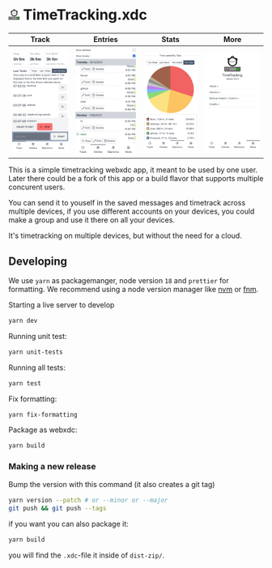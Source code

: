 # <img src="public/icon.png" width=22 /> TimeTracking.xdc

| Track                                                            | Entries                                                              | Stats                                                                 | More                                                           |
| ---------------------------------------------------------------- | -------------------------------------------------------------------- | --------------------------------------------------------------------- | -------------------------------------------------------------- |
| ![screenshot of the track screen](./README-ASSETS/TrackPage.png) | ![screenshot of the entries screen](./README-ASSETS/EntriesPage.png) | ![screenshot of the statistics screen](./README-ASSETS/StatsPage.png) | ![screenshot of the more screen](./README-ASSETS/MorePage.png) |

This is a simple timetracking webxdc app, it meant to be used by one user. Later there could be a fork of this app or a build flavor that supports multiple concurent users.

You can send it to youself in the saved messages and timetrack across multiple devices, if you use different accounts on your devices, you could make a group and use it there on all your devices.

It's timetracking on multiple devices, but without the need for a cloud.

## Developing

We use `yarn` as packagemanger, node version `18` and `prettier` for formatting. We recommend using a node version manager like [nvm](https://github.com/nvm-sh/nvm) or [fnm](https://github.com/Schniz/fnm).

Starting a live server to develop

```sh
yarn dev
```

Running unit test:

```sh
yarn unit-tests
```

Running all tests:

```sh
yarn test
```

Fix formatting:

```sh
yarn fix-formatting
```

Package as webxdc:

```sh
yarn build
```

### Making a new release

Bump the version with this command (it also creates a git tag)

```sh
yarn version --patch # or --minor or --major
git push && git push --tags
```

if you want you can also package it:

```sh
yarn build
```

you will find the `.xdc`-file it inside of `dist-zip/`.
